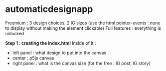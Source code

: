 # automaticdesignapp

Freemium : 3 design choices, 2 IG sizes (use the html pointer-events : none to display without making the element clickable)
Full features : everything is unlocked

**Step 1 : creating the index.html** 
Inside of it :
- left panel : what design to put into the canvas
- center : p5js canvas
- right panel : what is the canvas size (for the free : IG post, IG story)

